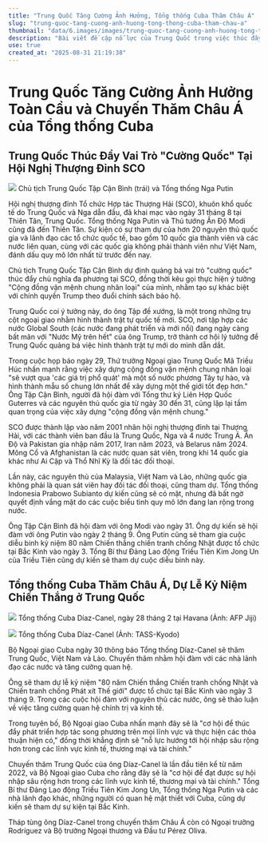 ```yaml
---
title: "Trung Quốc Tăng Cường Ảnh Hưởng, Tổng thống Cuba Thăm Châu Á"
slug: "trung-quoc-tang-cuong-anh-huong-tong-thong-cuba-tham-chau-a"
thumbnail: "data/6.images/images/trung-quoc-tang-cuong-anh-huong-tong-thong-cuba-tham-chau-a.webp"
description: "Bài viết đề cập nỗ lực của Trung Quốc trong việc thúc đẩy vai trò quốc tế thông qua Hội nghị SCO và khái niệm 'Cộng đồng vận mệnh chung nhân loại'. Đồng thời, bài viết cũng thông tin về chuyến thăm Trung Quốc, Việt Nam, Lào của Tổng thống Cuba Díaz-Canel và việc ông tham dự lễ kỷ niệm 80 năm Chiến thắng chiến tranh chống Nhật của Trung Quốc, nhằm tăng cường quan hệ chính trị và kinh tế."
use: true
created_at: "2025-08-31 21:19:38"
---
```


# Trung Quốc Tăng Cường Ảnh Hưởng Toàn Cầu và Chuyến Thăm Châu Á của Tổng thống Cuba

## Trung Quốc Thúc Đẩy Vai Trò "Cường Quốc" Tại Hội Nghị Thượng Đỉnh SCO

![](/images/20250831-00000060-mai-000-2-view.webp)
Chủ tịch Trung Quốc Tập Cận Bình (trái) và Tổng thống Nga Putin

Hội nghị thượng đỉnh Tổ chức Hợp tác Thượng Hải (SCO), khuôn khổ quốc tế do Trung Quốc và Nga dẫn đầu, đã khai mạc vào ngày 31 tháng 8 tại Thiên Tân, Trung Quốc. Tổng thống Nga Putin và Thủ tướng Ấn Độ Modi cũng đã đến Thiên Tân. Sự kiện có sự tham dự của hơn 20 nguyên thủ quốc gia và lãnh đạo các tổ chức quốc tế, bao gồm 10 quốc gia thành viên và các nước liên quan, cùng với các quốc gia không phải thành viên như Việt Nam, đánh dấu quy mô lớn nhất từ trước đến nay.

Chủ tịch Trung Quốc Tập Cận Bình dự định quảng bá vai trò "cường quốc" thúc đẩy chủ nghĩa đa phương tại SCO, đồng thời kêu gọi thực hiện ý tưởng "Cộng đồng vận mệnh chung nhân loại" của mình, nhằm tạo sự khác biệt với chính quyền Trump theo đuổi chính sách bảo hộ.

Trung Quốc coi ý tưởng này, do ông Tập đề xướng, là một trong những trụ cột ngoại giao nhằm hình thành trật tự quốc tế mới. SCO, nơi tập hợp các nước Global South (các nước đang phát triển và mới nổi) đang ngày càng bất mãn với "Nước Mỹ trên hết" của ông Trump, trở thành cơ hội lý tưởng để Trung Quốc quảng bá việc hình thành trật tự mới do mình dẫn dắt.

Trong cuộc họp báo ngày 29, Thứ trưởng Ngoại giao Trung Quốc Mã Triều Húc nhấn mạnh rằng việc xây dựng cộng đồng vận mệnh chung nhân loại "sẽ vượt qua 'các giá trị phổ quát' mà một số nước phương Tây tự hào, và hình thành mẫu số chung lớn nhất để xây dựng một thế giới tốt đẹp hơn." Ông Tập Cận Bình, người đã hội đàm với Tổng thư ký Liên Hợp Quốc Guterres và các nguyên thủ quốc gia từ ngày 30 đến 31, cũng lặp lại tầm quan trọng của việc xây dựng "cộng đồng vận mệnh chung."

SCO được thành lập vào năm 2001 nhân hội nghị thượng đỉnh tại Thượng Hải, với các thành viên ban đầu là Trung Quốc, Nga và 4 nước Trung Á. Ấn Độ và Pakistan gia nhập năm 2017, Iran năm 2023, và Belarus năm 2024. Mông Cổ và Afghanistan là các nước quan sát viên, trong khi 14 quốc gia khác như Ai Cập và Thổ Nhĩ Kỳ là đối tác đối thoại.

Lần này, các nguyên thủ của Malaysia, Việt Nam và Lào, những quốc gia không phải là quan sát viên hay đối tác đối thoại, cũng tham dự. Tổng thống Indonesia Prabowo Subianto dự kiến cũng sẽ có mặt, nhưng đã bất ngờ quyết định vắng mặt do các cuộc biểu tình quy mô lớn đang lan rộng trong nước.

Ông Tập Cận Bình đã hội đàm với ông Modi vào ngày 31. Ông dự kiến sẽ hội đàm với ông Putin vào ngày 2 tháng 9. Ông Putin cũng sẽ tham gia cuộc diễu binh kỷ niệm 80 năm Chiến thắng chiến tranh chống Nhật được tổ chức tại Bắc Kinh vào ngày 3. Tổng Bí thư Đảng Lao động Triều Tiên Kim Jong Un của Triều Tiên cũng dự kiến sẽ tham dự cuộc diễu binh này.

## Tổng thống Cuba Thăm Châu Á, Dự Lễ Kỷ Niệm Chiến Thắng ở Trung Quốc

![](/images/20250831-00000020-jij-000-6-view.webp)
Tổng thống Cuba Díaz-Canel, ngày 28 tháng 2 tại Havana (Ảnh: AFP Jiji)

![](/images/20250831-00000029-kyodonews-000-5-view.webp)
Tổng thống Cuba Díaz-Canel (Ảnh: TASS-Kyodo)

Bộ Ngoại giao Cuba ngày 30 thông báo Tổng thống Díaz-Canel sẽ thăm Trung Quốc, Việt Nam và Lào. Chuyến thăm nhằm hội đàm với các nhà lãnh đạo các nước và tăng cường quan hệ.

Ông sẽ tham dự lễ kỷ niệm "80 năm Chiến thắng Chiến tranh chống Nhật và Chiến tranh chống Phát xít Thế giới" được tổ chức tại Bắc Kinh vào ngày 3 tháng 9. Trong các cuộc hội đàm với nguyên thủ các nước, ông sẽ thảo luận về việc tăng cường quan hệ chính trị và kinh tế.

Trong tuyên bố, Bộ Ngoại giao Cuba nhấn mạnh đây sẽ là "cơ hội để thúc đẩy phát triển hợp tác song phương trên mọi lĩnh vực và thực hiện các thỏa thuận hiện có," đồng thời khẳng định sẽ "nỗ lực hướng tới hội nhập sâu rộng hơn trong các lĩnh vực kinh tế, thương mại và tài chính."

Chuyến thăm Trung Quốc của ông Díaz-Canel là lần đầu tiên kể từ năm 2022, và Bộ Ngoại giao Cuba cho rằng đây sẽ là "cơ hội để đạt được sự hội nhập sâu rộng hơn trong các lĩnh vực kinh tế, thương mại và tài chính." Tổng Bí thư Đảng Lao động Triều Tiên Kim Jong Un, Tổng thống Nga Putin và các nhà lãnh đạo khác, những người có quan hệ mật thiết với Cuba, cũng dự kiến sẽ tham dự sự kiện tại Bắc Kinh.

Tháp tùng ông Díaz-Canel trong chuyến thăm Châu Á còn có Ngoại trưởng Rodríguez và Bộ trưởng Ngoại thương và Đầu tư Pérez Oliva.
